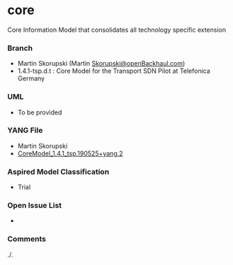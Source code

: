# core
Core Information Model that consolidates all technology specific extension

### Branch
- Martin Skorupski (Martin Skorupski@openBackhaul.com)
- 1.4.1-tsp.d.t : Core Model for the Transport SDN Pilot at Telefonica Germany

### UML
- To be provided

### YANG File
- Martin Skorupski
- [CoreModel_1.4.1_tsp.190525+yang.2](./CoreModel_1.4.1_tsp.190525+yang.2.zip)

### Aspired Model Classification
- Trial

### Open Issue List
- 

### Comments
./.

